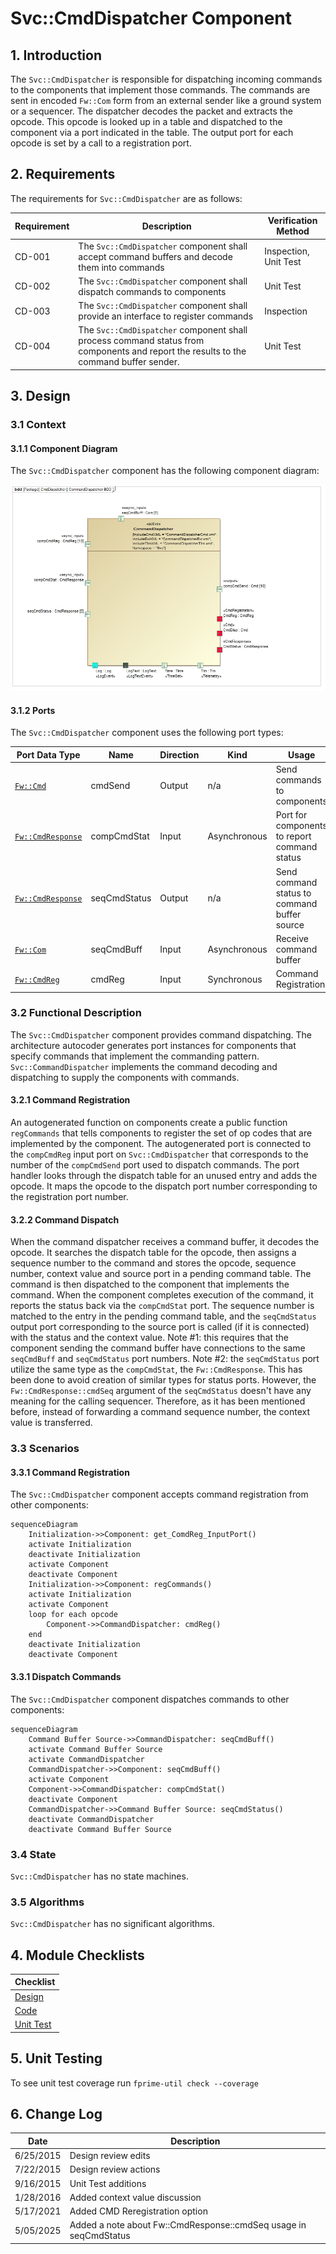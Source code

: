 # Svc::CmdDispatcher Component

## 1. Introduction

The `Svc::CmdDispatcher` is responsible for dispatching incoming commands to the components that implement those commands. The commands are sent in encoded `Fw::Com` form from an external sender like a ground system or a sequencer. The dispatcher decodes the packet and extracts the opcode. This opcode is looked up in a table and dispatched to the component via a port indicated in the table. The output port for each opcode is set by a call to a registration port.

## 2. Requirements

The requirements for `Svc::CmdDispatcher` are as follows:

Requirement | Description | Verification Method
----------- | ----------- | -------------------
CD-001 | The `Svc::CmdDispatcher` component shall accept command buffers and decode them into commands | Inspection, Unit Test
CD-002 | The `Svc::CmdDispatcher` component shall dispatch commands to components | Unit Test
CD-003 | The `Svc::CmdDispatcher` component shall provide an interface to register commands | Inspection
CD-004 | The `Svc::CmdDispatcher` component shall process command status from components and report the results to the command buffer sender. | Unit Test

## 3. Design

### 3.1 Context

#### 3.1.1 Component Diagram

The `Svc::CmdDispatcher` component has the following component diagram:

![`Svc::CmdDispatcher` Diagram](img/CommandDispatcherBDD.jpg "Svc::CmdDispatcher")

#### 3.1.2 Ports

The `Svc::CmdDispatcher` component uses the following port types:

Port Data Type | Name | Direction | Kind | Usage
-------------- | ---- | --------- | ---- | -----
[`Fw::Cmd`](../../../Fw/Cmd/docs/sdd.md) | cmdSend | Output | n/a | Send commands to components
[`Fw::CmdResponse`](../../../Fw/Cmd/docs/sdd.md) | compCmdStat | Input | Asynchronous | Port for components to report command status
[`Fw::CmdResponse`](../../../Fw/Cmd/docs/sdd.md) | seqCmdStatus | Output | n/a | Send command status to command buffer source
[`Fw::Com`](../../../Fw/Com/docs/sdd.md) | seqCmdBuff | Input | Asynchronous | Receive command buffer
[`Fw::CmdReg`](../../../Fw/Cmd/docs/sdd.md) | cmdReg | Input | Synchronous | Command Registration

### 3.2 Functional Description

The `Svc::CmdDispatcher` component provides command dispatching. The architecture autocoder generates port instances for components that specify commands that implement the commanding pattern. `Svc::CommandDispatcher` implements the command decoding and dispatching to supply the components with commands.

#### 3.2.1 Command Registration

An autogenerated function on components create a public function `regCommands` that tells components to register the set of op codes that are implemented by the component. The autogenerated port is connected to the `compCmdReg` input port on `Svc::CmdDispatcher` that corresponds to the number of the `compCmdSend` port used to dispatch commands. The port handler looks through the dispatch table for an unused entry and adds the opcode. It maps the opcode to the dispatch port number corresponding to the registration port number.

#### 3.2.2 Command Dispatch

When the command dispatcher receives a command buffer, it decodes the opcode. It searches the dispatch table for the opcode, then assigns a sequence number to the command and stores the opcode, sequence number, context value and source port in a pending command table. The command is then dispatched to the component that implements the command. When the component completes execution of the command, it reports the status back via the `compCmdStat` port. The sequence number is matched to the entry in the pending command table, and the `seqCmdStatus` output port corresponding to the source port is called (if it is connected) with the status and the context value.
Note #1: this requires that the component sending the command buffer have connections to the same `seqCmdBuff` and `seqCmdStatus` port numbers.
Note #2: the `seqCmdStatus` port utilize the same type as the `compCmdStat`, the `Fw::CmdResponse`. This has been done to avoid creation of similar types for status ports. However, the `Fw::CmdResponse::cmdSeq` argument of the `seqCmdStatus` doesn't have any meaning for the calling sequencer. Therefore, as it has been mentioned before, instead of forwarding a command sequence number, the context value is transferred.

### 3.3 Scenarios

#### 3.3.1 Command Registration

The `Svc::CmdDispatcher` component accepts command registration from other components:

```mermaid
sequenceDiagram
    Initialization->>Component: get_ComdReg_InputPort()
    activate Initialization
    deactivate Initialization
    activate Component
    deactivate Component
    Initialization->>Component: regCommands()
    activate Initialization
    activate Component
    loop for each opcode
        Component->>CommandDispatcher: cmdReg()
    end
    deactivate Initialization
    deactivate Component
```

#### 3.3.1 Dispatch Commands

The `Svc::CmdDispatcher` component dispatches commands to other components:

```mermaid
sequenceDiagram
    Command Buffer Source->>CommandDispatcher: seqCmdBuff()
    activate Command Buffer Source
    activate CommandDispatcher
    CommandDispatcher->>Component: seqCmdBuff()
    activate Component
    Component->>CommandDispatcher: compCmdStat()
    deactivate Component
    CommandDispatcher->>Command Buffer Source: seqCmdStatus()
    deactivate CommandDispatcher
    deactivate Command Buffer Source
```

### 3.4 State

`Svc::CmdDispatcher` has no state machines.

### 3.5 Algorithms

`Svc::CmdDispatcher` has no significant algorithms.

## 4. Module Checklists

Checklist |
-------- |
[Design](Checklist_Design.xlsx) |
[Code](Checklist_Code.xlsx) |
[Unit Test](Checklist_Unit_Test.xls) |

## 5. Unit Testing

To see unit test coverage run `fprime-util check --coverage`

## 6. Change Log

Date | Description
---- | -----------
6/25/2015 | Design review edits
7/22/2015 | Design review actions
9/16/2015 | Unit Test additions
1/28/2016 | Added context value discussion
5/17/2021 | Added CMD Reregistration option
5/05/2025 | Added a note about Fw::CmdResponse::cmdSeq usage in seqCmdStatus



